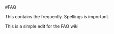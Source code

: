 #FAQ


This contains the frequently. Spellings is important.

This is a simple edit for the FAQ wiki